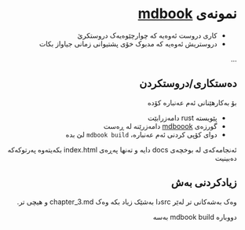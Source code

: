 <div dir=rtl>

# نمونەی [mdbook](https://rust-lang.github.io/mdBook/index.html)

* کاری دروست ئەوەیە کە چوارچێوەیەک دروستکرێ
* دروستریش ئەوەیە کە مدبوک خۆی پشتیوانی زمانی جیاواز بکات

...

## دەستکاری/دروستکردن
بۆ بەکارهێنانی ئەم عەنبارە کۆدە
* پێویستە rust دامەزرابێت
* گورزەی [mdboook](https://rust-lang.github.io/mdBook/) دامەزرێنە لە ڕەست
* دوای کۆپی کردنی ئەم عەنبارە، `mdbook build` لێ بدە

ئەنجامەکەی لە بوخچەی docs دایە و تەنها پەڕەی index.html بکەیتەوە پەرتوکەکە دەبینیت

## زیادکردنی بەش
وەک بەشەکانی تر لەێر srcدا بەشێک زیاد بکە وەک chapter_3.md و هیچی تر.

دووبارە mdbook build بەسە

</div>
